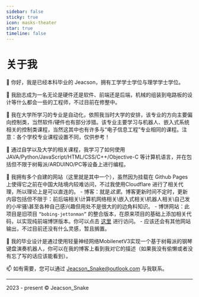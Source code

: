 ```yaml
---
sidebar: false
sticky: true
icon: masks-theater
star: true
timeline: false
---
```

# 关于我

👋 你好，我是已经本科毕业的 Jeacson，拥有工学学士学位与理学学士学位。

🌱 我励志成为一名无论是硬件还是软件、前端还是后端，机械的组装到电路板的设计等什么都会一些的工程师，不过目前在修整中。

🎨 我在大学所学习的专业是自动化，依照我当时大学的安排，该专业的方向主要偏向控制类，当然软件/硬件也有部分涉猎。该专业主要学习与机器人、嵌入式系统相关的控制类课程，当然这其中也有许多与“电子信息工程”专业相同的课程。注意：各个学校专业课程设置不同，仅供参考！

💬 通过自学以及大学的相关课程，我学习了如何使用JAVA/Python/JavaScript/HTML/CSS/C++/Objective-C 等计算机语言，并在包括但不限于树莓派/ARDUINO/PC等设备上进行编程。

🤔 我拥有多个自建的网站（这里就是其中一个），虽然因为挂载在 Github Pages 上使得它之前在中国大陆境内较难访问，不过我使用Cloudflare 进行了相关代理，所以理论上是可以直连的。
    - 博客：就是*这里*。博客更新时间不定时，更新内容包括但不限于：前后端相关\计算机网络相关\嵌入式相关\机器人相关\自己发的小牢骚\甚至各种自己感兴趣但用处不是很大的的边角料知识。
    - 博饼网站：此项目是旧项目 `“bobing-jettonman”` 的整合版本，在原来项目的基础上添加相关代码，以实现纯前端博饼版本。你可以点击 [这里](https://bobing.jeacsonsnake.com/) 进行访问。
    - 应该还会有其他网站输出，不过目前还没有什么灵感，暂且搁置。

🤪 我的毕业设计是通过使用轻量神经网络MobilenetV3实现一个基于树莓派的钢琴键盘演奏机器人，你可以在我的博客上看到我对它的描述（如果我没有偷懒或者没有忘了写的话应该能看到）。

📫 如有需要，您可以通过 <Jeacson_Snake@outlook.com> 与我联系。

---

2023 - present © Jeacson_Snake
